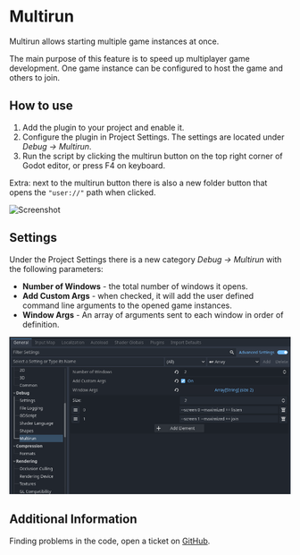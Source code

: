 # Multirun

Multirun allows starting multiple game instances at once.

The main purpose of this feature is to speed up multiplayer game development. One game instance can be configured to host the game and others to join.

## How to use

1. Add the plugin to your project and enable it.
2. Configure the plugin in Project Settings. The settings are located under *Debug → Multirun*.
3. Run the script by clicking the multirun button on the top right corner of Godot editor, or press F4 on keyboard.

Extra: next to the multirun button there is also a new folder button that opens the `"user://"` path when clicked.

![Screenshot](screenshots/MultirunPreview.png)

## Settings

Under the Project Settings there is a new category *Debug → Multirun* with the following parameters:
* **Number of Windows** - the total number of windows it opens.
* **Add Custom Args** - when checked, it will add the user defined command line arguments to the opened game instances.
* **Window Args** - An array of arguments sent to each window in order of definition.

![Screenshot](screenshots/MultirunSettings.png)

## Additional Information

Finding problems in the code, open a ticket on [GitHub](https://github.com/cyraid/MultirunForGodot4/issues).

